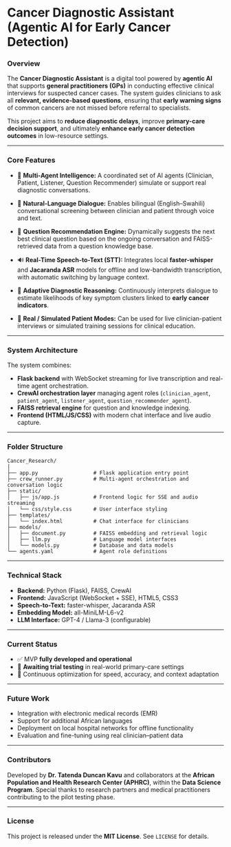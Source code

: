 # Cancer Diagnostic Assistant (Agentic AI for Early Cancer Detection)

### Overview

The **Cancer Diagnostic Assistant** is a digital tool powered by **agentic AI** that supports **general practitioners (GPs)** in conducting effective clinical interviews for suspected cancer cases. The system guides clinicians to ask all **relevant, evidence-based questions**, ensuring that **early warning signs** of common cancers are not missed before referral to specialists.

This project aims to **reduce diagnostic delays**, improve **primary-care decision support**, and ultimately **enhance early cancer detection outcomes** in low-resource settings.

---

### Core Features

* 🧠 **Multi-Agent Intelligence:**
  A coordinated set of AI agents (Clinician, Patient, Listener, Question Recommender) simulate or support real diagnostic conversations.

* 💬 **Natural-Language Dialogue:**
  Enables bilingual (English–Swahili) conversational screening between clinician and patient through voice and text.

* 🔎 **Question Recommendation Engine:**
  Dynamically suggests the next best clinical question based on the ongoing conversation and FAISS-retrieved data from a question knowledge base.

* 🔊 **Real-Time Speech-to-Text (STT):**
  Integrates local **faster-whisper** and **Jacaranda ASR** models for offline and low-bandwidth transcription, with automatic switching by language context.

* 🧩 **Adaptive Diagnostic Reasoning:**
  Continuously interprets dialogue to estimate likelihoods of key symptom clusters linked to **early cancer indicators**.

* 🧍 **Real / Simulated Patient Modes:**
  Can be used for live clinician-patient interviews or simulated training sessions for clinical education.

---

### System Architecture

The system combines:

* **Flask backend** with WebSocket streaming for live transcription and real-time agent orchestration.
* **CrewAI orchestration layer** managing agent roles (`clinician_agent`, `patient_agent`, `listener_agent`, `question_recommender_agent`).
* **FAISS retrieval engine** for question and knowledge indexing.
* **Frontend (HTML/JS/CSS)** with modern chat interface and live audio capture.

---

### Folder Structure

```
Cancer_Research/
│
├── app.py                  # Flask application entry point
├── crew_runner.py          # Multi-agent orchestration and conversation logic
├── static/
│   ├── js/app.js           # Frontend logic for SSE and audio streaming
│   └── css/style.css       # User interface styling
├── templates/
│   └── index.html          # Chat interface for clinicians
├── models/
│   ├── document.py         # FAISS embedding and retrieval logic
│   ├── llm.py              # Language model interfaces
│   └── models.py           # Database and data models
└── agents.yaml             # Agent role definitions
```

---

### Technical Stack

* **Backend:** Python (Flask), FAISS, CrewAI
* **Frontend:** JavaScript (WebSocket + SSE), HTML5, CSS3
* **Speech-to-Text:** faster-whisper, Jacaranda ASR
* **Embedding Model:** all-MiniLM-L6-v2
* **LLM Interface:** GPT-4 / Llama-3 (configurable)

---

### Current Status

* ✅ MVP **fully developed and operational**
* 🧪 **Awaiting trial testing** in real-world primary-care settings
* 🔄 Continuous optimization for speed, accuracy, and context adaptation

---

### Future Work

* Integration with electronic medical records (EMR)
* Support for additional African languages
* Deployment on local hospital networks for offline functionality
* Evaluation and fine-tuning using real clinician–patient data

---

### Contributors

Developed by **Dr. Tatenda Duncan Kavu** and collaborators at the **African Population and Health Research Center (APHRC)**, within the **Data Science Program**.
Special thanks to research partners and medical practitioners contributing to the pilot testing phase.

---

### License

This project is released under the **MIT License**. See `LICENSE` for details.
